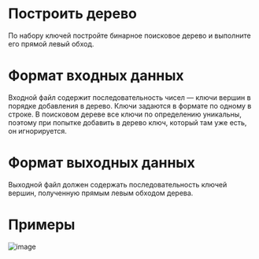 # Построить дерево
По набору ключей постройте бинарное поисковое дерево и выполните его прямой левый обход.

# Формат входных данных
Входной файл содержит последовательность чисел — ключи вершин в порядке добавления в дерево. Ключи задаются в формате по одному в строке.
В поисковом дереве все ключи по определению уникальны, поэтому при попытке добавить в дерево ключ, который там уже есть, он игнорируется.

# Формат выходных данных
Выходной файл должен содержать последовательность ключей вершин, полученную прямым левым обходом дерева.

# Примеры
![image](https://github.com/tonydyatlove/Algorithms-and-Data-Structures/assets/106832714/e31c2aba-64d1-4617-815e-addd748d4767)
